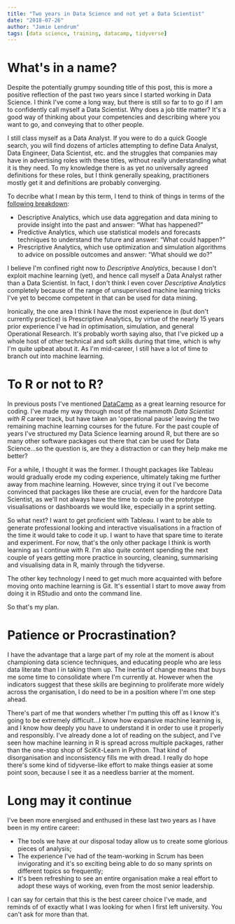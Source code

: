 ```yaml
---
title: "Two years in Data Science and not yet a Data Scientist"
date: "2018-07-26"
author: "Jamie Lendrum"
tags: [data science, training, datacamp, tidyverse]
---
```


# What's in a name?

Despite the potentially grumpy sounding title of this post, this is more a positive reflection of the past two years since I started working in Data Science. I think I've come a long way, but there is still so far to to go if I am to confidently call myself a Data Scientist. Why does a job title matter? It's a good way of thinking about your competencies and describing where you want to go, and conveying that to other people.

I still class myself as a Data Analyst. If you were to do a quick Google search, you will find dozens of articles attempting to define Data Analyst, Data Engineer, Data Scientist, etc. and the struggles that companies may have in advertising roles with these titles, without really understanding what it is they need. To my knowledge there is as yet no universally agreed definitions for these roles, but I think generally speaking, practitioners mostly get it and definitions are probably converging. 

To decribe what I mean by this term, I tend to think of things in terms of the [following breakdown](https://halobi.com/blog/descriptive-predictive-and-prescriptive-analytics-explained/):

* Descriptive Analytics, which use data aggregation and data mining to provide insight into the past and answer: “What has happened?”
* Predictive Analytics, which use statistical models and forecasts techniques to understand the future and answer: “What could happen?”
* Prescriptive Analytics, which use optimization and simulation algorithms to advice on possible outcomes and answer: “What should we do?”
 
I believe I'm confined right now to *Descriptive Analytics*, because I don't exploit machine learning (yet), and hence call myself a Data Analyst rather than a Data Scientist. In fact, I don't think I even cover *Descriptive Analytics* completely because of the range of unsupervised machine learning tricks I've yet to become competent in that can be used for data mining.

Ironically, the one area I think I have the most experience in (but don't currently practice) is Prescriptive Analytics, by virtue of the nearly 15 years prior experience I've had in optimisation, simulation, and general Operational Research. It's probably worth saying also, that I've picked up a whole host of other technical and soft skills during that time, which is why I'm quite upbeat about it. As I'm mid-career, I still have a lot of time to branch out into machine learning.

# To R or not to R?

In previous posts I've mentioned [DataCamp](http://www.datacamp.com) as a great learning resource for coding. I've made my way through most of the mammoth *Data Scientist with R* career track, but have taken an 'operational pause' leaving the two remaining machine learning courses for the future. For the past couple of years I've structured my Data Science learning around R, but there are so many other software packages out there that can be used for Data Science...so the question is, are they a distraction or can they help make me better? 

For a while, I thought it was the former. I thought packages like Tableau would gradually erode my coding experience, ultimately taking me further away from machine learning. However, since trying it out I've become convinced that packages like these are crucial, even for the hardcore Data Scientist, as we'll not always have the time to code up the prototype visualisations or dashboards we would like, especially in a sprint setting.

So what next? I want to get proficient with Tableau. I want to be able to generate professional looking and interactive visualisations in a fraction of the time it would take to code it up. I want to have that spare time to iterate and experiment. For now, that's the only other package I think is worth learning as I continue with R. I'm also quite content spending the next couple of years getting more practice in sourcing, cleaning, summarising and visualising data in R, mainly through the tidyverse.

The other key technology I need to get much more acquainted with before moving onto machine learning is Git. It's essential I start to move away from doing it in RStudio and onto the command line. 

So that's my plan.

# Patience or Procrastination?

I have the advantage that a large part of my role at the moment is about championing data science techniques, and educating people who are less data literate than I in taking them up. The inertia of change means that buys me some time to consolidate where I'm currently at. However when the indicators suggest that these skills are beginning to proliferate more widely across the organisation, I do need to be in a position where I'm one step ahead.

There's part of me that wonders whether I'm putting this off as I know it's going to be extremely difficult...I know how expansive machine learning is, and I know how deeply you have to understand it in order to use it properly and responsibly. I've already done a lot of reading on the subject, and I've seen how machine learning in R is spread across multiple packages, rather than the one-stop shop of SciKit-Learn in Python. That kind of disorganisation and inconsistency fills me with dread. I really do hope there's some kind of tidyverse-like effort to make things easier at some point soon, because I see it as a needless barrier at the moment.

# Long may it continue

I've been more energised and enthused in these last two years as I have been in my entire career: 

* The tools we have at our disposal today allow us to create some glorious pieces of analysis;
* The experience I've had of the team-working in Scrum has been invigorating and it's so exciting being able to do so many sprints on different topics so frequently;
* It's been refreshing to see an entire organisation make a real effort to adopt these ways of working, even from the most senior leadership.

I can say for certain that this is the best career choice I've made, and reminds of of exactly what I was looking for when I first left university. You can't ask for more than that.




